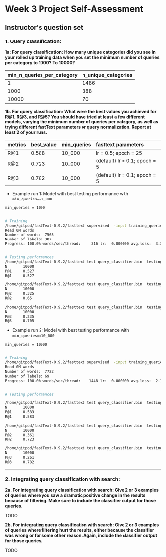 # Week 3 Project Self-Assessment

## Instructor's question set

### 1. Query classification:

**1a: For query classification: How many unique categories did you see in your rolled up training data when you set the minimum number of queries per category to 1000? To 10000?**

| min_n_queries_per_category | n_unique_categories |
| :------------------------- | :------------------ |
| 1                          | 1486                |
| 1000                       | 388                 |
| 10000                      | 70                  |

**1b. For query classification: What were the best values you achieved for R@1, R@3, and R@5? You should have tried at least a few different models, varying the minimum number of queries per category, as well as trying different fastText parameters or query normalization. Report at least 2 of your runs.**

| metrics | best_value | min_queries | fasttext parameters           |
| :------ | :--------- | :---------- | :---------------------------- |
| R@1     | 0.588      | 10_000      | lr = 0.5; epoch = 25          |
| R@2     | 0.723      | 10_000      | (default) lr = 0.1; epoch = 5 |
| R@3     | 0.782      | 10_000      | (default) lr = 0.1; epoch = 5 |

-   Example run 1: Model with best testing performance with `min_queries==1_000`

```bash
min_queries = 1000


# Training
/home/gitpod/fastText-0.9.2/fasttext supervised  -input training_queries.txt -output query_classifier  -lr 0.5 -epoch 25
Read 0M words
Number of words:  7565
Number of labels: 387
Progress: 100.0% words/sec/thread:     316 lr:  0.000000 avg.loss:  3.315475 ETA:   0h 0m 0s


# Testing performances
/home/gitpod/fastText-0.9.2/fasttext test query_classifier.bin  testing_queries.txt  1
N       10000
P@1     0.527
R@1     0.527

/home/gitpod/fastText-0.9.2/fasttext test query_classifier.bin  testing_queries.txt  2
N       10000
P@2     0.325
R@2     0.65

/home/gitpod/fastText-0.9.2/fasttext test query_classifier.bin  testing_queries.txt  3
N       10000
P@3     0.235
R@3     0.705


```

-   Example run 2: Model with best testing performance with `min_queries==10_000`

```bash
min_queries = 10000


# Training
/home/gitpod/fastText-0.9.2/fasttext supervised  -input training_queries.txt -output query_classifier
Read 0M words
Number of words:  7722
Number of labels: 69
Progress: 100.0% words/sec/thread:    1448 lr:  0.000000 avg.loss:  2.141264 ETA:   0h 0m 0s


# Testing performances

/home/gitpod/fastText-0.9.2/fasttext test query_classifier.bin  testing_queries.txt  1
N       10000
P@1     0.583
R@1     0.583

/home/gitpod/fastText-0.9.2/fasttext test query_classifier.bin  testing_queries.txt  2
N       10000
P@2     0.361
R@2     0.723

/home/gitpod/fastText-0.9.2/fasttext test query_classifier.bin  testing_queries.txt  3
N       10000
P@3     0.261
R@3     0.782
```

---

### 2. Integrating query classification with search:

**2a. For integrating query classification with search: Give 2 or 3 examples of queries where you saw a dramatic positive change in the results because of filtering. Make sure to include the classifier output for those queries.**

TODO

**2b. For integrating query classification with search: Give 2 or 3 examples of queries where filtering hurt the results, either because the classifier was wrong or for some other reason. Again, include the classifier output for those queries.**

TODO
